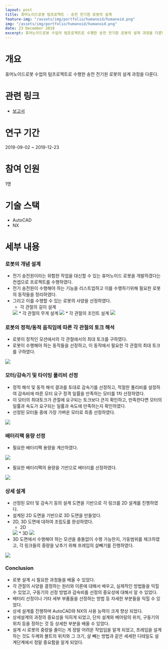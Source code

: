 ```yaml
---
layout: post
title: 휴머노이드로봇 텀프로젝트 - 송전 전기원 로봇의 설계
feature-img: "/assets/img/portfolio/humanoid/humanoid.png"
img: "/assets/img/portfolio/humanoid/humanoid.png"
date: 23 December 2019
excerpt: 휴머노이드로봇 수업의 텀프로젝트로 수행한 송전 전기원 로봇의 설계 과정을 다룬다.
---
```


# 개요

휴머노이드로봇 수업의 텀프로젝트로 수행한 송전 전기원 로봇의 설계 과정을 다룬다.

# 관련 링크

* [보고서](/assets/docs/portfolio/humanoid.pdf)

# 연구 기간

2019-09-02 ~ 2019-12-23

# 참여 인원

1명

# 기술 스택

- AutoCAD
- NX

# 세부 내용

### 로봇의 개념 설계

* 전기 송전원이라는 위험한 작업을 대신할 수 있는 휴머노이드 로봇을 개발하겠다는 컨셉으로 프로젝트를 수행하였다.
* 전기 송전원이 수행해야 하는 기능을 리스트업하고 이를 수행하기위해 필요한 로봇의 동작들을 정리하였다.
* 그리고 이를 수행할 수 있는 로봇의 사양을 선정하였다.
  * 각 관절의 길이 설계
  <img src="/assets/img/portfolio/humanoid/length.png">
  * 각 관절의 무게 설계
  <img src="/assets/img/portfolio/humanoid/mass.png">
  * 각 관절의 조인트 설계
  <img src="/assets/img/portfolio/humanoid/joint.png">

### 로봇의 정적/동적 움직임에 따른 각 관절의 토크 해석

* 로봇이 정적인 모션에서의 각 관절에서의 최대 토크를 구하였다.
* 로봇이 수행해야 하는 동작들을 선정하고, 이 동작에서 필요한 각 관절의 최대 토크를 구하였다.
<img src="/assets/img/portfolio/humanoid/joint_torque.png">

### 모터/감속기 및 타이밍 풀리비 선정

* 정적 해석 및 동적 해석 결과를 토대로 감속기를 선정하고, 적절한 풀리비를 설정하여 감속비에 따른 모터 요구 정격 일률을 만족하는 모터를 1차 선정하였다.
* 이 모터의 최대토크가 관절에 요구되는 토크보다 큰지 확인하고, 만족한다면 모터의 일률과 속도가 요구되는 일률과 속도에 만족하는지 확인하였다.
* 선정된 모터들 중에 가장 가벼운 모터로 최종 선정하였다.

<img src="/assets/img/portfolio/humanoid/joint_spec.png">

### 배터리팩 용량 선정

* 필요한 배터리팩 용량을 계산하였다.

<img src="/assets/img/portfolio/humanoid/batery_calc.png">

* 필요한 배터리팩의 용량을 기반으로 배터리를 선정하였다.

<img src="/assets/img/portfolio/humanoid/battery.png">

### 상세 설계

* 선정된 모터 및 감속기 등의 설계 도면을 기반으로 각 링크를 2D 설계를 진행하였다.
* 설계된 2D 도면을 기반으로 3D 도면을 만들었다.
* 2D, 3D 도면에 대하여 조립도를 완성하였다.
  * 2D
  <img src="/assets/img/portfolio/humanoid/2D.png">
  * 3D
  <img src="/assets/img/portfolio/humanoid/3D.png">
* 3D 도면에서 수행해야 하는 모션을 충돌없이 수행 가능한지, 가동범위를 체크하였고, 각 링크들의 중량을 낮추기 위해 프레임의 살빼기를 진행하였다.

<img src="/assets/img/portfolio/humanoid/result.png">

### Conclusion

* 로봇 설계 시 필요한 과정들을 배울 수 있었다.
* 각 관절의 사양을 결정하는 원리와 이론에 대해서 배우고, 실제적인 방법들을 익힐 수 있었고, 구동기의 선정 방법과 감속비를 선정의 중요성에 대해서 알 수 있었다.
* 배터리 선정이나 기타 세부 부품들을 선정하는 방법 등 자세한 부분들을 익힐 수 있었다.
* 상세 설계를 진행하며 AutoCAD와 NX의 사용 능력이 크게 향상 되었다.
* 상세설계의 과정의 중요성을 익히게 되었고, 단차 설계와 베어링의 위치, 구동기의 위치 등을 정하는 것 등 상세한 부분을 배울 수 있었다.
* 설계 시 로봇의 중량을 줄이는 게 정말 어려운 작업임을 알게 되었고, 프레임을 설계하는 것도 두께와 볼트의 위치와 그 크기, 살 빼는 방법과 같은 세세한 디테일도
설계단계에서 정말 중요함을 알게 되었다.